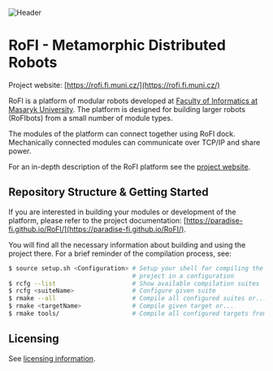 ![Header](media/header.jpg)

# RoFI - Metamorphic Distributed Robots

Project website: [https://rofi.fi.muni.cz/](https://rofi.fi.muni.cz/)

RoFI is a platform of modular robots developed at [Faculty of Informatics at
Masaryk University](https://fi.muni.cz/). The platform is designed for building
larger robots (RoFIbots) from a small number of module types.

The modules of the platform can connect together using RoFI dock. Mechanically
connected modules can communicate over TCP/IP and share power.

For an in-depth description of the RoFI platform see the [project
website](https://rofi.fi.muni.cz/).

## Repository Structure & Getting Started

If you are interested in building your modules or development of the platform,
please refer to the project documentation:
[https://paradise-fi.github.io/RoFI/](https://paradise-fi.github.io/RoFI/).

You will find all the necessary information about building and using the project
there. For a brief reminder of the compilation process, see:

```.bash
$ source setup.sh <Configuration> # Setup your shell for compiling the
                                  # project in a configuration
$ rcfg --list                     # Show available compilation suites
$ rcfg <suiteName>                # Configure given suite
$ rmake --all                     # Compile all configured suites or...
$ rmake <targetName>              # Compile given target or...
$ rmake tools/                    # Compile all configured targets from source prefix
```

## Licensing

See [licensing information](licence.md).



